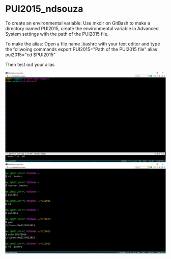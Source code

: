 # PUI2015_ndsouza
To create an environmental variable: Use mkdir on GitBash to make a directory named PUI2015, create the environmental variable in Advanced System settings with the path of the PUI2015 file.

To make the alias: Open a file name .bashrc with your text editor and type the follwoing commands
export PUI2015="Path of the PUI2015 file"
alias pui2015="cd $PUI2015"

Then test out your alias

![Alt text](https://github.com/neilverosh/PUI2015_ndsouza/blob/master/bashrc.png)
![Alt text](https://github.com/neilverosh/PUI2015_ndsouza/blob/master/commands.png)


